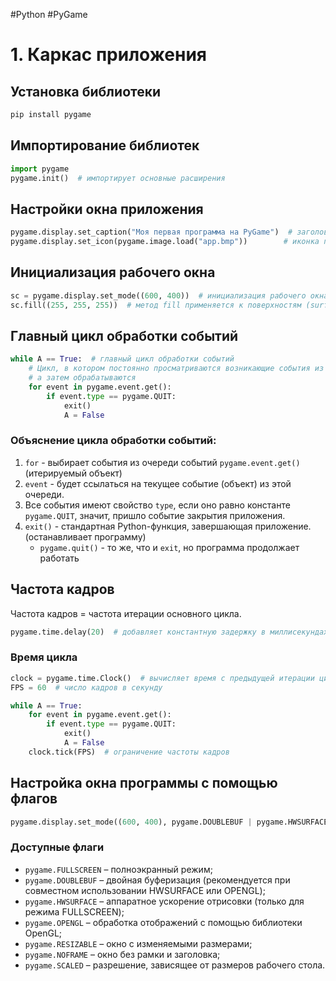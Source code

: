 #Python #PyGame

# 1. Каркас приложения

## Установка библиотеки
```bash
pip install pygame
```

## Импортирование библиотек
```python
import pygame
pygame.init()  # импортирует основные расширения
```

## Настройки окна приложения
```python
pygame.display.set_caption("Моя первая программа на PyGame")  # заголовок окна программы
pygame.display.set_icon(pygame.image.load("app.bmp"))        # иконка приложения
```

## Инициализация рабочего окна
```python
sc = pygame.display.set_mode((600, 400))  # инициализация рабочего окна (разрешение) и ссылки на него
sc.fill((255, 255, 255))  # метод fill применяется к поверхностям (surface) и устанавливает их цвет
```

## Главный цикл обработки событий
```python
while A == True:  # главный цикл обработки событий
    # Цикл, в котором постоянно просматриваются возникающие события из очереди событий,
    # а затем обрабатываются
    for event in pygame.event.get():
        if event.type == pygame.QUIT:
            exit()
            A = False
```

### Объяснение цикла обработки событий:

1. `for` - выбирает события из очереди событий `pygame.event.get()` (итерируемый объект)
2. `event` - будет ссылаться на текущее событие (объект) из этой очереди.
3. Все события имеют свойство `type`, если оно равно константе `pygame.QUIT`, значит, пришло событие закрытия приложения.
4. `exit()` - стандартная Python-функция, завершающая приложение. (останавливает программу)
   - `pygame.quit()` - то же, что и `exit`, но программа продолжает работать

## Частота кадров
Частота кадров = частота итерации основного цикла.

```python
pygame.time.delay(20)  # добавляет константную задержку в миллисекундах к времени работы программы
```

### Время цикла
```python
clock = pygame.time.Clock()  # вычисляет время с предыдущей итерации цикла и уравнивает его до указанной частоты
FPS = 60  # число кадров в секунду

while A == True:
    for event in pygame.event.get():
        if event.type == pygame.QUIT:
            exit()
            A = False    
    clock.tick(FPS)  # ограничение частоты кадров
```

## Настройка окна программы с помощью флагов
```python
pygame.display.set_mode((600, 400), pygame.DOUBLEBUF | pygame.HWSURFACE)
```

### Доступные флаги

- `pygame.FULLSCREEN` – полноэкранный режим;
- `pygame.DOUBLEBUF` – двойная буферизация (рекомендуется при совместном использовании HWSURFACE или OPENGL);
- `pygame.HWSURFACE` – аппаратное ускорение отрисовки (только для режима FULLSCREEN);
- `pygame.OPENGL` – обработка отображений с помощью библиотеки OpenGL;
- `pygame.RESIZABLE` – окно с изменяемыми размерами;
- `pygame.NOFRAME` – окно без рамки и заголовка;
- `pygame.SCALED` – разрешение, зависящее от размеров рабочего стола.
